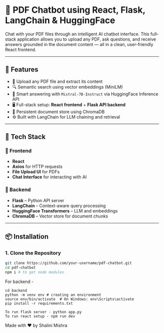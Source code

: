 # 🤖 PDF Chatbot using React, Flask, LangChain & HuggingFace

Chat with your PDF files through an intelligent AI chatbot interface. This full-stack application allows you to upload any PDF, ask questions, and receive answers grounded in the document content — all in a clean, user-friendly React frontend.

---

## 🚀 Features

- 🧾 Upload any PDF file and extract its content
- 🔍 Semantic search using vector embeddings (MiniLM)
- 🧠 Smart answering with `Mistral-7B-Instruct` via HuggingFace Inference API
- 🖥️ Full-stack setup: **React frontend** + **Flask API backend**
- 📁 Persistent document store using ChromaDB
- ⚙️ Built with LangChain for LLM chaining and retrieval

---

## 🧰 Tech Stack

### 🔹 Frontend
- **React**
- **Axios** for HTTP requests
- **File Upload UI** for PDFs
- **Chat Interface** for interacting with AI

### 🔹 Backend
- **Flask** – Python API server
- **LangChain** – Context-aware query processing
- **HuggingFace Transformers** – LLM and embeddings
- **ChromaDB** – Vector store for document chunks

---

## 📦 Installation

### 1. Clone the Repository

```bash
git clone https://github.com/your-username/pdf-chatbot.git
cd pdf-chatbot
npm i # to get node modules
```

For backend - 
```
cd backend
python -m venv env # creating an environment
source env/bin/activate  # On Windows: env\Scripts\activate
pip install -r requirements.txt
```

```
To run flask server - python app.py
To run react setup - npm run dev
```

Made with ❤️ by Shalini Mishra

